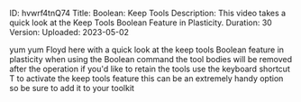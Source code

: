 ID: hvwrf4tnQ74
Title: Boolean: Keep Tools
Description: This video takes a quick look at the Keep Tools Boolean Feature in Plasticity.
Duration: 30
Version: 
Uploaded: 2023-05-02

yum yum Floyd here with a quick look at
the keep tools Boolean feature in
plasticity when using the Boolean
command the tool bodies will be removed
after the operation if you'd like to
retain the tools use the keyboard
shortcut T to activate the keep tools
feature this can be an extremely handy
option so be sure to add it to your
toolkit